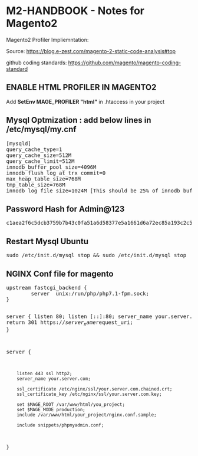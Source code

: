 # M2-HANDBOOK - Notes for Magento2

Magento2 Profiler Impliemntation: <br/>

Source: https://blog.e-zest.com/magento-2-static-code-analysis#top <br/>

github coding standards: https://github.com/magento/magento-coding-standard <br/>


<h2>ENABLE HTML PROFILER IN MAGENTO2</h2>
Add <b>SetEnv MAGE_PROFILER "html"</b> in .htaccess in your project


<h2> Mysql Optmization : add below lines in /etc/mysql/my.cnf</h2>
<pre>
[mysqld]
query_cache_type=1
query_cache_size=512M
query_cache_limit=512M
innodb_buffer_pool_size=4096M
innodb_flush_log_at_trx_commit=0
max_heap_table_size=768M
tmp_table_size=768M
innodb_log_file_size=1024M [This should be 25% of innodb_buffer_pool_size]
</pre>


<h2>Password Hash for Admin@123</h2>
<pre>c1aea2f6c5dcb3759b7b43c0fa51a6d58377e5a1661d6a72ec85a193c2c5fceb:mMtBLa6jHHljChjtLB8yoQWZzzemH2ip:1</pre>

<h2>Restart Mysql Ubuntu</h2>
<pre>sudo /etc/init.d/mysql stop && sudo /etc/init.d/mysql stop</pre>

<h2>NGINX Conf file for magento</h2>
<pre>upstream fastcgi_backend {
        server  unix:/run/php/php7.1-fpm.sock;
}

server {
    listen 80;
    listen [::]:80;
    server_name your.server.com;
    return 301 https://$server_name$request_uri;
}

server {

        listen 443 ssl http2;
        server_name your.server.com;
        
        ssl_certificate /etc/nginx/ssl/your.server.com.chained.crt;
        ssl_certificate_key /etc/nginx/ssl/your.server.com.key;

        set $MAGE_ROOT /var/www/html/you_project;
        set $MAGE_MODE production;
        include /var/www/html/your_project/nginx.conf.sample;

        include snippets/phpmyadmin.conf;
}</pre>
